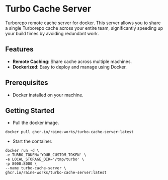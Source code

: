 # Turbo Cache Server

Turborepo remote cache server for docker. This server allows you to share a single Turborepo cache across your entire team, significantly speeding up your build times by avoiding redundant work.

## Features

-   **Remote Caching**: Share cache across multiple machines.
-   **Dockerized**: Easy to deploy and manage using Docker.

## Prerequisites

-   Docker installed on your machine.

## Getting Started

-   Pull the docker image.

```
docker pull ghcr.io/raine-works/turbo-cache-server:latest
```

-   Start the container.

```
docker run -d \
-e TURBO_TOKEN='YOUR_CUSTOM_TOKEN' \
-e LOCAL_STORAGE_DIR='/tmp/turbo' \
-p 8000:8000 \
--name turbo-cache-server \
ghcr.io/raine-works/turbo-cache-server:latest
```
